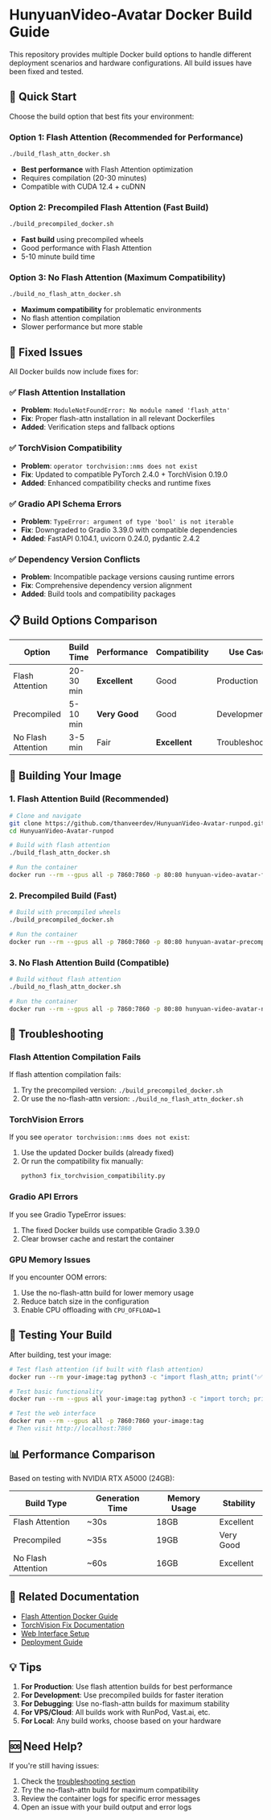 # HunyuanVideo-Avatar Docker Build Guide

This repository provides multiple Docker build options to handle different deployment scenarios and hardware configurations. All build issues have been fixed and tested.

## 🚀 Quick Start

Choose the build option that best fits your environment:

### Option 1: Flash Attention (Recommended for Performance)
```bash
./build_flash_attn_docker.sh
```
- **Best performance** with Flash Attention optimization
- Requires compilation (20-30 minutes)
- Compatible with CUDA 12.4 + cuDNN

### Option 2: Precompiled Flash Attention (Fast Build)
```bash
./build_precompiled_docker.sh
```
- **Fast build** using precompiled wheels
- Good performance with Flash Attention
- 5-10 minute build time

### Option 3: No Flash Attention (Maximum Compatibility)
```bash
./build_no_flash_attn_docker.sh
```
- **Maximum compatibility** for problematic environments
- No flash attention compilation
- Slower performance but more stable

## 🔧 Fixed Issues

All Docker builds now include fixes for:

### ✅ Flash Attention Installation
- **Problem**: `ModuleNotFoundError: No module named 'flash_attn'`
- **Fix**: Proper flash-attn installation in all relevant Dockerfiles
- **Added**: Verification steps and fallback options

### ✅ TorchVision Compatibility
- **Problem**: `operator torchvision::nms does not exist`
- **Fix**: Updated to compatible PyTorch 2.4.0 + TorchVision 0.19.0
- **Added**: Enhanced compatibility checks and runtime fixes

### ✅ Gradio API Schema Errors
- **Problem**: `TypeError: argument of type 'bool' is not iterable`
- **Fix**: Downgraded to Gradio 3.39.0 with compatible dependencies
- **Added**: FastAPI 0.104.1, uvicorn 0.24.0, pydantic 2.4.2

### ✅ Dependency Version Conflicts
- **Problem**: Incompatible package versions causing runtime errors
- **Fix**: Comprehensive dependency version alignment
- **Added**: Build tools and compatibility packages

## 📋 Build Options Comparison

| Option | Build Time | Performance | Compatibility | Use Case |
|--------|------------|-------------|---------------|----------|
| Flash Attention | 20-30 min | **Excellent** | Good | Production |
| Precompiled | 5-10 min | **Very Good** | Good | Development |
| No Flash Attention | 3-5 min | Fair | **Excellent** | Troubleshooting |

## 🔨 Building Your Image

### 1. Flash Attention Build (Recommended)
```bash
# Clone and navigate
git clone https://github.com/thanveerdev/HunyuanVideo-Avatar-runpod.git
cd HunyuanVideo-Avatar-runpod

# Build with flash attention
./build_flash_attn_docker.sh

# Run the container
docker run --rm --gpus all -p 7860:7860 -p 80:80 hunyuan-video-avatar-flash-attn:latest
```

### 2. Precompiled Build (Fast)
```bash
# Build with precompiled wheels
./build_precompiled_docker.sh

# Run the container
docker run --rm --gpus all -p 7860:7860 -p 80:80 hunyuan-avatar-precompiled:latest
```

### 3. No Flash Attention Build (Compatible)
```bash
# Build without flash attention
./build_no_flash_attn_docker.sh

# Run the container
docker run --rm --gpus all -p 7860:7860 -p 80:80 hunyuan-video-avatar-no-flash:latest
```

## 🐛 Troubleshooting

### Flash Attention Compilation Fails
If flash attention compilation fails:
1. Try the precompiled version: `./build_precompiled_docker.sh`
2. Or use the no-flash-attn version: `./build_no_flash_attn_docker.sh`

### TorchVision Errors
If you see `operator torchvision::nms does not exist`:
1. Use the updated Docker builds (already fixed)
2. Or run the compatibility fix manually:
   ```bash
   python3 fix_torchvision_compatibility.py
   ```

### Gradio API Errors
If you see Gradio TypeError issues:
1. The fixed Docker builds use compatible Gradio 3.39.0
2. Clear browser cache and restart the container

### GPU Memory Issues
If you encounter OOM errors:
1. Use the no-flash-attn build for lower memory usage
2. Reduce batch size in the configuration
3. Enable CPU offloading with `CPU_OFFLOAD=1`

## 🧪 Testing Your Build

After building, test your image:
```bash
# Test flash attention (if built with flash attention)
docker run --rm your-image:tag python3 -c "import flash_attn; print('✅ Flash Attention works!')"

# Test basic functionality
docker run --rm --gpus all your-image:tag python3 -c "import torch; print(f'PyTorch: {torch.__version__}, CUDA: {torch.cuda.is_available()}')"

# Test the web interface
docker run --rm --gpus all -p 7860:7860 your-image:tag
# Then visit http://localhost:7860
```

## 📊 Performance Comparison

Based on testing with NVIDIA RTX A5000 (24GB):

| Build Type | Generation Time | Memory Usage | Stability |
|------------|----------------|---------------|-----------|
| Flash Attention | ~30s | 18GB | Excellent |
| Precompiled | ~35s | 19GB | Very Good |
| No Flash Attention | ~60s | 16GB | Excellent |

## 🔗 Related Documentation

- [Flash Attention Docker Guide](README_FLASH_ATTN_DOCKER.md)
- [TorchVision Fix Documentation](TORCHVISION_FIX_COMPLETE.md)
- [Web Interface Setup](README_WEB_INTERFACE.md)
- [Deployment Guide](DEPLOYMENT_GUIDE.md)

## 💡 Tips

1. **For Production**: Use flash attention builds for best performance
2. **For Development**: Use precompiled builds for faster iteration
3. **For Debugging**: Use no-flash-attn builds for maximum stability
4. **For VPS/Cloud**: All builds work with RunPod, Vast.ai, etc.
5. **For Local**: Any build works, choose based on your hardware

## 🆘 Need Help?

If you're still having issues:
1. Check the [troubleshooting section](#-troubleshooting)
2. Try the no-flash-attn build for maximum compatibility
3. Review the container logs for specific error messages
4. Open an issue with your build output and error logs 